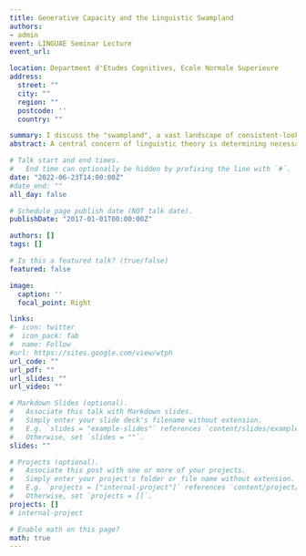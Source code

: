 ```yaml
---
title: Generative Capacity and the Linguistic Swampland
authors:
- admin
event: LINGUAE Seminar Lecture
event_url: 

location: Department d'Etudes Cognitives, Ecole Normale Superieure
address:
  street: ""
  city: ""
  region: ""
  postcode: ''
  country: ""

summary: I discuss the "swampland", a vast landscape of consistent-looking linguistic theories who don't obey constraints on the generative capacity of the functions they model, and contrast with a "landscape" of consistent and obedient theories.
abstract: A central concern of linguistic theory is determining necessary and sufficient conditions on the generative capacity of the grammars/functions which account for linguistic phenomena. Prior work shows that while the landscape of possible functions is vast, the range of "things linguistic" is tightly constrained. In this talk I will review some recent mathematical work describing (1) conditions on the generative capacity of phenomena independent of a particular framework, using techniques from mathematical logic, and (2) classifying different linguistic theories with respect to these mathematical conditions. The key lesson is that many linguistic theories lie in what I call the "swampland", a vast area where the capacity of the theories does not obey these constraints, even if the theories are themselves internally consistent-looking.

# Talk start and end times.
#   End time can optionally be hidden by prefixing the line with `#`.
date: "2022-06-23T14:00:00Z"
#date_end: ""
all_day: false

# Schedule page publish date (NOT talk date).
publishDate: "2017-01-01T00:00:00Z"

authors: []
tags: []

# Is this a featured talk? (true/false)
featured: false

image:
  caption: ''
  focal_point: Right

links:
#- icon: twitter
#  icon_pack: fab
#  name: Follow
#url: https://sites.google.com/view/wtph
url_code: ""
url_pdf: ""
url_slides: ""
url_video: ""

# Markdown Slides (optional).
#   Associate this talk with Markdown slides.
#   Simply enter your slide deck's filename without extension.
#   E.g. `slides = "example-slides"` references `content/slides/example-slides.md`.
#   Otherwise, set `slides = ""`.
slides: ""

# Projects (optional).
#   Associate this post with one or more of your projects.
#   Simply enter your project's folder or file name without extension.
#   E.g. `projects = ["internal-project"]` references `content/project/deep-learning/index.md`.
#   Otherwise, set `projects = []`.
projects: []
# internal-project

# Enable math on this page?
math: true
---
```

